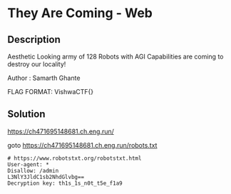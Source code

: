 # They Are Coming - Web

## Description

Aesthetic Looking army of 128 Robots with AGI Capabilities are coming to destroy our locality!

Author : Samarth Ghante

FLAG FORMAT:
VishwaCTF{}

## Solution

<https://ch471695148681.ch.eng.run/>

goto <https://ch471695148681.ch.eng.run/robots.txt>

```text
# https://www.robotstxt.org/robotstxt.html
User-agent: *
Disallow: /admin
L3NlY3JldC1sb2NhdGlvbg==
Decryption key: th1s_1s_n0t_t5e_f1a9
```

